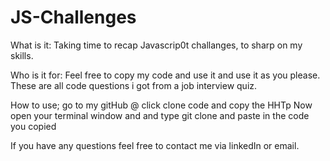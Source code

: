 # JS-Challenges
What is it:
  Taking time to recap Javascrip0t challanges, to sharp on my skills.

Who is it for:
  Feel free to copy my code and use it and use it as you please. These are all code questions i got from a job interview quiz.

How to use;
  go to my gitHub @
  click clone code and copy the HHTp
  Now open your terminal window and and type git clone and paste in the code you copied

If you have any questions feel free to contact me via linkedIn or email. 
